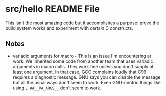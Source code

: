 # src/hello README File

This isn't the most amazing code but it accomplishes a purpose: prove the build
system works and experiment with certain C constructs.

## Notes

* variadic arguments for macro -  This is an issue I'm encountering at work.
We inherited some code from another team that uses variadic arguments in macro
calls. They work fine unless you don't supply at least one argument. In that
case, GCC complains loudly that C99 requires a diagnostic message. GNU says you
can disable the message but all the usual ways don't seem to work. Even GNU-centric
things like using `, ##__VA_ARGS__` don't seem to work.
